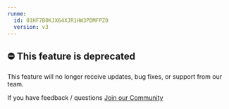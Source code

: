 ```yaml
---
runme:
  id: 01HF7B0KJX64XJR1HW3PDMFPZ0
  version: v3
---
```


## ⛔️  This feature is deprecated

This feature will no longer receive updates, bug fixes, or support from our team.

If you have feedback / questions [Join our Community](https://runme.dev/community)
